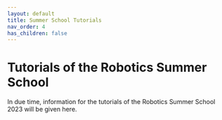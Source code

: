```yaml
---
layout: default
title: Summer School Tutorials
nav_order: 4
has_children: false
---
```


# Tutorials of the Robotics Summer School

In due time, information for the tutorials of the Robotics Summer School 2023 will be given here.
